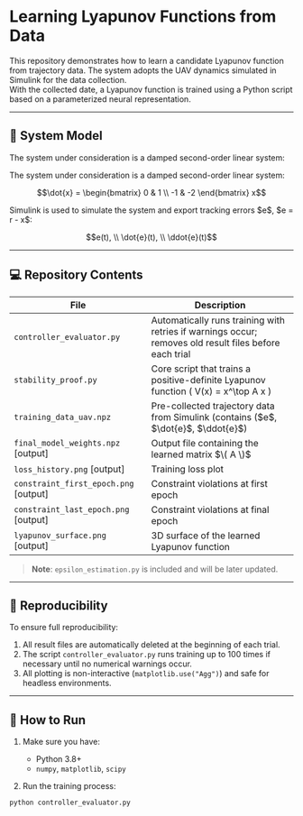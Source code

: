 # Learning Lyapunov Functions from Data

This repository demonstrates how to learn a candidate Lyapunov function from trajectory data. The system adopts the UAV dynamics simulated in Simulink for the data collection.  
With the collected date, a Lyapunov function is trained using a Python script based on a parameterized neural representation.

---

## 🧠 System Model

The system under consideration is a damped second-order linear system:

The system under consideration is a damped second-order linear system:

```math
\dot{x} =
\begin{bmatrix}
 0 &  1 \\
-1 & -2
\end{bmatrix} x
```
Simulink is used to simulate the system and export tracking errors $e\$, $e = r - x\$:
```math
e(t), \\
\dot{e}(t), \\
\ddot{e}(t)
```

---

## 💻 Repository Contents

| File                       | Description |
|----------------------------|-------------|
| `controller_evaluator.py` | Automatically runs training with retries if warnings occur; removes old result files before each trial |
| `stability_proof.py`      | Core script that trains a positive-definite Lyapunov function \( V(x) = x^\top A x \) |
| `training_data_uav.npz`   | Pre-collected trajectory data from Simulink (contains ($e\$, $\dot{e}\$, $\ddot{e}\$) |
| `final_model_weights.npz` [output] | Output file containing the learned matrix $\( A \)$ |
| `loss_history.png` [output]         | Training loss plot |
| `constraint_first_epoch.png` [output]  | Constraint violations at first epoch |
| `constraint_last_epoch.png` [output]  | Constraint violations at final epoch |
| `lyapunov_surface.png` [output]    | 3D surface of the learned Lyapunov function |

> **Note**: `epsilon_estimation.py` is included and will be later updated.

---

## 🔁 Reproducibility

To ensure full reproducibility:
1. All result files are automatically deleted at the beginning of each trial.
2. The script `controller_evaluator.py` runs training up to 100 times if necessary until no numerical warnings occur.
3. All plotting is non-interactive (`matplotlib.use("Agg")`) and safe for headless environments.

---

## 🚀 How to Run

1. Make sure you have:
   - Python 3.8+
   - `numpy`, `matplotlib`, `scipy`

2. Run the training process:

```bash
python controller_evaluator.py
